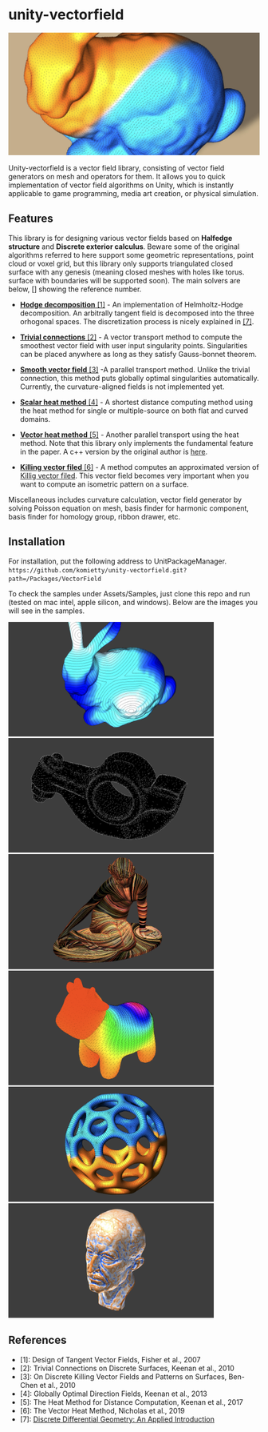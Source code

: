 # unity-vectorfield
 <img src="Documents/vectorheat.jpeg"/>

Unity-vectorfield is a vector field library, consisting of vector field generators on mesh and operators for them. It allows you to quick implementation of vector field algorithms on Unity, which is instantly applicable to game programming, media art creation, or physical simulation.

## Features
This library is for designing various vector fields based on  **Halfedge structure** and **Discrete exterior calculus**. Beware some of the original algorithms referred to here support some geometric representations, point cloud or voxel grid, but this library only supports triangulated closed surface with any genesis (meaning closed meshes with holes like torus. surface with boundaries will be supported soon). The main solvers are below, [] showing the reference number.

- [**Hodge decomposition** [1]](#1) - An implementation of Helmholtz-Hodge decomposition. An arbitrally tangent field is decomposed into the three orhogonal spaces. The discretization process is nicely explained in [[7]](#7).

- [**Trivial connections** [2]](#2) - A vector transport method to compute the smoothest vector field with user input singularity points. Singularities can be placed anywhere as long as they satisfy Gauss-bonnet theorem.

- [**Smooth vector field** [3]](#4) -A parallel transport method. Unlike the trivial connection, this method puts globally optimal singularities automatically. Currently, the curvature-aligned fields is not implemented yet. 

- [**Scalar heat method** [4]](#5) - A shortest distance computing method using the heat method for single or multiple-source on both flat and curved domains. 

- [**Vector heat method** [5]](#6) - Another parallel transport using the heat method. Note that this library only implements the fundamental feature in the paper. A c++ version by the original author is [here](https://github.com/nmwsharp/geometry-central).

- [**Killing vector filed** [6]](#3) - A method computes an approximated version of [Killig vector filed](https://en.wikipedia.org/wiki/Killing_vector_field). This vector field becomes very important when you want to compute an isometric pattern on a surface.  

Miscellaneous includes curvature calculation, vector field generator by solving Poisson equation on mesh, basis finder for harmonic component, basis finder for homology group, ribbon drawer, etc. 


## Installation 
For installation, put the following address to UnitPackageManager.  
`https://github.com/komietty/unity-vectorfield.git?path=/Packages/VectorField`

To check the samples under Assets/Samples, just clone this repo and run (tested on mac intel, apple silicon, and windows). Below are the images you will see in the samples.

<div display="flex">
 <img src="Documents/p4.png" width="412"/>
 <img src="Documents/p2.png" width="412"/>
 <img src="Documents/p5.png" width="412"/>
 <img src="Documents/p1.png" width="412"/>
 <img src="Documents/p3.png" width="412"/>
 <img src="Documents/p6.png" width="412"/>
 </div>

 ## References
 - <a id="1">[1]: Design of Tangent Vector Fields, Fisher et al., 2007</a>
 - <a id="2">[2]: Trivial Connections on Discrete Surfaces, Keenan et al., 2010</a>
 - <a id="3">[3]: On Discrete Killing Vector Fields and Patterns on Surfaces, Ben-Chen et al., 2010</a>
 - <a id="4">[4]: Globally Optimal Direction Fields, Keenan et al., 2013</a>
 - <a id="5">[5]: The Heat Method for Distance Computation, Keenan et al., 2017</a>
 - <a id="6">[6]: The Vector Heat Method, Nicholas et al., 2019</a>
 - <a id="7">[7]: [Discrete Differential Geometry: An Applied Introduction](https://www.cs.cmu.edu/~kmcrane/Projects/DDG/)</a>